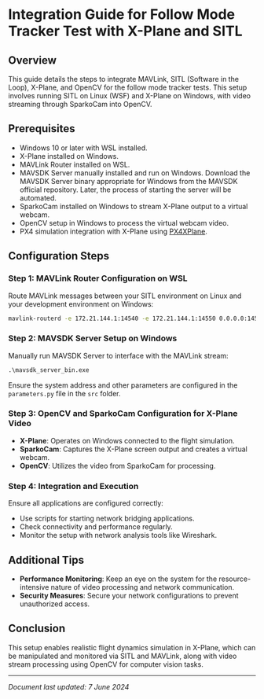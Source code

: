 
# Integration Guide for Follow Mode Tracker Test with X-Plane and SITL

## Overview
This guide details the steps to integrate MAVLink, SITL (Software in the Loop), X-Plane, and OpenCV for the follow mode tracker tests. This setup involves running SITL on Linux (WSF) and X-Plane on Windows, with video streaming through SparkoCam into OpenCV.

## Prerequisites
- Windows 10 or later with WSL installed.
- X-Plane installed on Windows.
- MAVLink Router installed on WSL.
- MAVSDK Server manually installed and run on Windows. Download the MAVSDK Server binary appropriate for Windows from the MAVSDK official repository. Later, the process of starting the server will be automated.
- SparkoCam installed on Windows to stream X-Plane output to a virtual webcam.
- OpenCV setup in Windows to process the virtual webcam video.
- PX4 simulation integration with X-Plane using [PX4XPlane](https://github.com/alireza787b/px4xplane).

## Configuration Steps

### Step 1: MAVLink Router Configuration on WSL
Route MAVLink messages between your SITL environment on Linux and your development environment on Windows:

```bash
mavlink-routerd -e 172.21.144.1:14540 -e 172.21.144.1:14550 0.0.0.0:14550
```

### Step 2: MAVSDK Server Setup on Windows
Manually run MAVSDK Server to interface with the MAVLink stream:

```cmd
.\mavsdk_server_bin.exe
```
Ensure the system address and other parameters are configured in the `parameters.py` file in the `src` folder.

### Step 3: OpenCV and SparkoCam Configuration for X-Plane Video
- **X-Plane**: Operates on Windows connected to the flight simulation.
- **SparkoCam**: Captures the X-Plane screen output and creates a virtual webcam.
- **OpenCV**: Utilizes the video from SparkoCam for processing.

### Step 4: Integration and Execution
Ensure all applications are configured correctly:
- Use scripts for starting network bridging applications.
- Check connectivity and performance regularly.
- Monitor the setup with network analysis tools like Wireshark.

## Additional Tips
- **Performance Monitoring**: Keep an eye on the system for the resource-intensive nature of video processing and network communication.
- **Security Measures**: Secure your network configurations to prevent unauthorized access.

## Conclusion
This setup enables realistic flight dynamics simulation in X-Plane, which can be manipulated and monitored via SITL and MAVLink, along with video stream processing using OpenCV for computer vision tasks.

---

*Document last updated: 7 June 2024*
